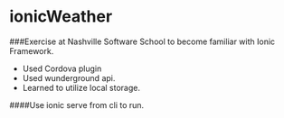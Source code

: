 # ionicWeather

###Exercise at Nashville Software School to become familiar with Ionic Framework. 

+ Used Cordova plugin 
+ Used wunderground api.
+ Learned to utilize local storage.

####Use ionic serve from cli to run.



  